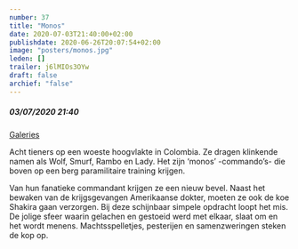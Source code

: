 ```yaml
---
number: 37
title: "Monos"
date: 2020-07-03T21:40:00+02:00
publishdate: 2020-06-26T20:07:54+02:00
image: "posters/monos.jpg"
leden: []
trailer: j6lMIOs3OYw
draft: false
archief: "false"
---
```


##### 03/07/2020 21:40

[Galeries](https://www.galeries.be/monos/)

Acht tieners op een woeste hoogvlakte in Colombia. Ze dragen klinkende namen als
Wolf, Smurf, Rambo en Lady. Het zijn ‘monos’ -commando’s- die boven op een berg
paramilitaire training krijgen.
<!--more-->
Van hun fanatieke commandant krijgen ze een nieuw bevel. Naast het bewaken van
de krijgsgevangen Amerikaanse dokter, moeten ze ook de koe Shakira gaan
verzorgen. Bij deze schijnbaar simpele opdracht loopt het mis. De jolige sfeer waarin
gelachen en gestoeid werd met elkaar, slaat om en het wordt menens. Machtsspelletjes,
pesterijen en samenzweringen steken de kop op.
